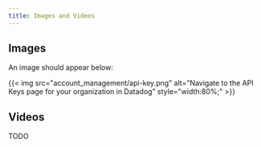```yaml
---
title: Images and Videos
---
```


<div id="markdoc-chooser"></div>
<div id="markdoc-content"><article>
  <h2>Images</h2>
  <p>An image should appear below:</p>
  <!-- prettier-ignore -->
  {{< img  src="account_management/api-key.png" alt="Navigate to the API Keys page for your organization in Datadog" style="width:80%;" >}}
  <h2>Videos</h2>
  <p>TODO</p>
</article>
</div>
  <script>    clientRenderer.initialize({        pagePrefsConfig: undefined,        prefOptionsConfig: {},        selectedValsByPrefId: {},        ifFunctionsByRef: {}    });  </script>  
